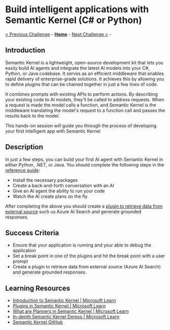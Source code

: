 # Build intelligent applications with Semantic Kernel (C# or Python)

[< Previous Challenge](./Challenge-01.md) - **[Home](../README.md)** - [Next Challenge >](./Challenge-03.md) - 

## Introduction

Semantic Kernel is a lightweight, open-source development kit that lets you easily build AI agents and integrate the latest AI models into your C#, Python, or Java codebase. It serves as an efficient middleware that enables rapid delivery of enterprise-grade solutions. It achieves this by allowing you to define plugins that can be chained together in just a few lines of code.

It combines prompts with existing APIs to perform actions. By describing your existing code to AI models, they’ll be called to address requests. When a request is made the model calls a function, and Semantic Kernel is the middleware translating the model's request to a function call and passes the results back to the model.

This hands-on session will guide you through the process of developing your first intelligent app with Semantic Kernel
## Description

In just a few steps, you can build your first AI agent with Semantic Kernel in either Python, .NET, or Java. 
You should complete the following steps in the [reference guide](https://learn.microsoft.com/en-us/semantic-kernel/get-started/quick-start-guide?pivots=programming-language-csharp):

- Install the necessary packages
- Create a back-and-forth conversation with an AI
- Give an AI agent the ability to run your code
- Watch the AI create plans on the fly

After completing the above you should create a [plugin to retrieve data from external source](https://learn.microsoft.com/en-us/semantic-kernel/concepts/plugins/using-data-retrieval-functions-for-rag) such us Azure AI Search and generate grounded responses.
## Success Criteria

- Ensure that your application is running and your able to debug the application
- Set a break point in one of the plugins and hit the break point with a user prompt
- Create a plugin to retrieve data from external source (Azure AI Search) and generate grounded responses.

## Learning Resources
- [Introduction to Semantic Kernel | Microsoft Learn](https://learn.microsoft.com/en-us/semantic-kernel/overview/)
- [Plugins in Semantic Kernel | Microsoft Learn](https://learn.microsoft.com/en-us/semantic-kernel/concepts/plugins/?pivots=programming-language-csharp)
- [What are Planners in Semantic Kernel | Microsoft Learn](https://learn.microsoft.com/en-us/semantic-kernel/concepts/planning?pivots=programming-language-csharp)
- [In-depth Semantic Kernel Demos | Microsoft Learn](https://learn.microsoft.com/en-us/semantic-kernel/get-started/detailed-samples?pivots=programming-language-csharp)
- [Semantic Kernel GitHub](https://github.com/microsoft/semantic-kernel)
